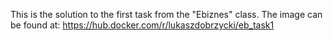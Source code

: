 This is the solution to the first task from the "Ebiznes" class.
The image can be found at: https://hub.docker.com/r/lukaszdobrzycki/eb_task1
